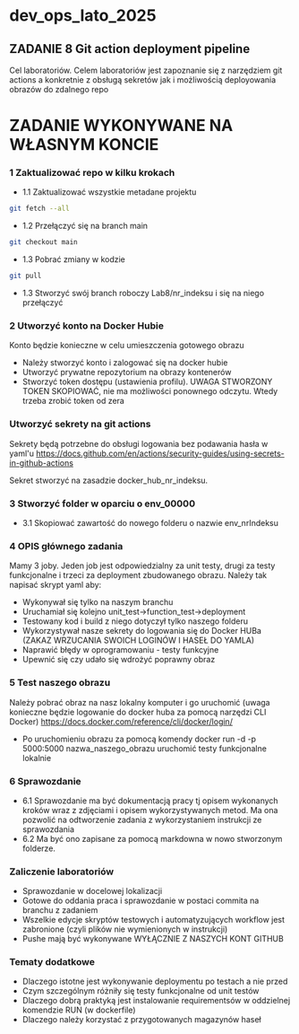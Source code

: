 # dev_ops_lato_2025
## ZADANIE 8 Git action deployment pipeline

Cel laboratoriów. 
Celem laboratoriów jest zapoznanie się z narzędziem git actions a konkretnie z obsługą sekretów jak i możliwością deployowania obrazów do zdalnego repo

# ZADANIE WYKONYWANE NA WŁASNYM KONCIE

### 1 Zaktualizować repo w kilku krokach 
- 1.1 Zaktualizować wszystkie metadane projektu 
```bash
git fetch --all
```

- 1.2 Przełączyć się na branch main 
```bash
git checkout main
```

- 1.3 Pobrać zmiany w kodzie 
```bash
git pull 
```
- 1.3 Stworzyć swój branch roboczy Lab8/nr_indeksu i się na niego przełączyć 



### 2  Utworzyć konto na Docker Hubie
Konto będzie konieczne w celu umieszczenia gotowego obrazu 
- Należy stworzyć konto i zalogować się na docker hubie 
- Utworzyć prywatne repozytorium na obrazy kontenerów 
- Stworzyć token dostępu (ustawienia profilu). UWAGA STWORZONY TOKEN SKOPIOWAĆ, nie ma możliwości ponownego odczytu. Wtedy trzeba zrobić token od zera

###  Utworzyć sekrety na git actions
Sekrety będą potrzebne do obsługi logowania bez podawania hasła w yaml'u
https://docs.github.com/en/actions/security-guides/using-secrets-in-github-actions

Sekret stworzyć na zasadzie docker_hub_nr_indeksu.

### 3 Stworzyć folder w oparciu o env_00000
- 3.1 Skopiować zawartość do nowego folderu o nazwie env_nrIndeksu


### 4 OPIS głównego zadania
Mamy 3 joby. Jeden job jest odpowiedzialny za unit testy, drugi za testy funkcjonalne i  trzeci za deployment zbudowanego obrazu. 
Należy tak napisać skrypt yaml aby: 
- Wykonywał się tylko na naszym branchu 
- Uruchamiał się kolejno unit_test->function_test->deployment
- Testowany kod i build z niego dotyczył tylko naszego folderu
- Wykorzystywał nasze sekrety do logowania się do Docker HUBa (ZAKAZ WRZUCANIA SWOICH LOGINÓW I HASEŁ DO YAMLA)
- Naprawić błędy w oprogramowaniu - testy funkcyjne 
- Upewnić się czy udało się wdrożyć poprawny obraz

### 5 Test naszego obrazu 
Należy pobrać obraz na nasz lokalny komputer i go uruchomić (uwaga konieczne będzie logowanie do docker huba za pomocą narzędzi CLI Docker) https://docs.docker.com/reference/cli/docker/login/ 
- Po uruchomieniu obrazu za pomocą komendy docker run -d -p 5000:5000 nazwa_naszego_obrazu uruchomić testy funkcjonalne lokalnie 

### 6 Sprawozdanie 

- 6.1 Sprawozdanie ma być dokumentacją pracy tj opisem wykonanych kroków wraz z zdjęciami i opisem wykorzystywanych metod. Ma ona pozwolić na odtworzenie zadania z wykorzystaniem instrukcji ze sprawozdania 
- 6.2 Ma być ono zapisane za pomocą markdowna w nowo stworzonym  folderze. 


### Zaliczenie laboratoriów 
- Sprawozdanie w docelowej lokalizacji 
- Gotowe do oddania praca i sprawozdanie w postaci commita na branchu z zadaniem  
- Wszelkie edycje skryptów testowych i automatyzujących workflow jest zabronione (czyli plików nie wymienionych w instrukcji)
- Pushe mają być wykonywane WYŁĄCZNIE Z NASZYCH KONT GITHUB 


### Tematy dodatkowe 
- Dlaczego istotne jest wykonywanie deploymentu po testach a nie przed 
- Czym szczególnym różniły się testy funkcjonalne od unit testów
- Dlaczego dobrą praktyką jest instalowanie requirementsów w oddzielnej komendzie RUN (w dockerfile)
- Dlaczego należy korzystać z przygotowanych magazynów haseł 


